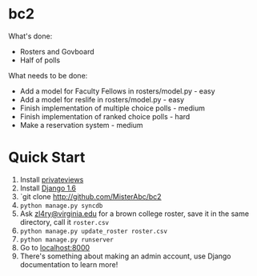 bc2
===

What's done:
- Rosters and Govboard
- Half of polls

What needs to be done:
- Add a model for Faculty Fellows in rosters/model.py - easy
- Add a model for reslife in rosters/model.py - easy 
- Finish implementation of multiple choice polls - medium
- Finish implementation of ranked choice polls - hard
- Make a reservation system - medium

Quick Start
==

1. Install [privateviews](https://github.com/dabapps/django-private-views)
2. Install [Django 1.6](https://docs.djangoproject.com/en/dev/releases/1.6/)
3. `git clone http://github.com/MisterAbc/bc2
4. `python manage.py syncdb`
5. Ask zl4ry@virginia.edu for a brown college roster, save it in the same directory, call it `roster.csv`
6. `python manage.py update_roster roster.csv`
7. `python manage.py runserver`
8. Go to [localhost:8000](localhost:8000)
9. There's something about making an admin account, use Django documentation to learn more!
